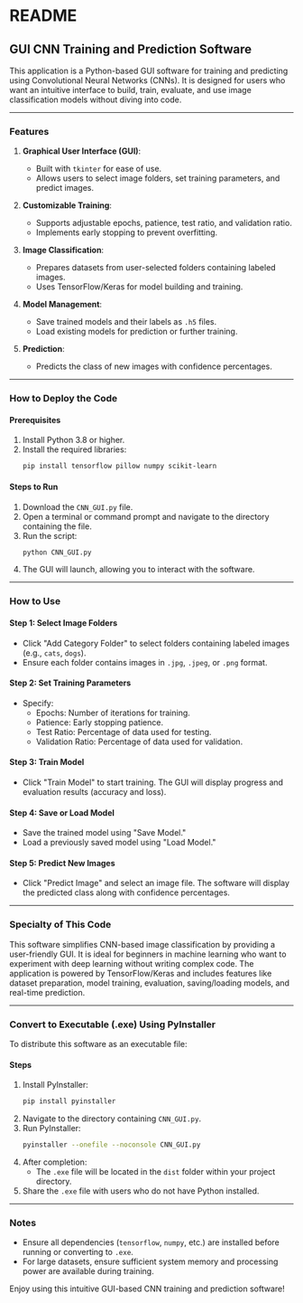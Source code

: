 # README

## **GUI CNN Training and Prediction Software**

This application is a Python-based GUI software for training and predicting using Convolutional Neural Networks (CNNs). It is designed for users who want an intuitive interface to build, train, evaluate, and use image classification models without diving into code. 

---

### **Features**
1. **Graphical User Interface (GUI)**:
   - Built with `tkinter` for ease of use.
   - Allows users to select image folders, set training parameters, and predict images.

2. **Customizable Training**:
   - Supports adjustable epochs, patience, test ratio, and validation ratio.
   - Implements early stopping to prevent overfitting.

3. **Image Classification**:
   - Prepares datasets from user-selected folders containing labeled images.
   - Uses TensorFlow/Keras for model building and training.

4. **Model Management**:
   - Save trained models and their labels as `.h5` files.
   - Load existing models for prediction or further training.

5. **Prediction**:
   - Predicts the class of new images with confidence percentages.

---

### **How to Deploy the Code**

#### **Prerequisites**
1. Install Python 3.8 or higher.
2. Install the required libraries:
   ```bash
   pip install tensorflow pillow numpy scikit-learn
   ```

#### **Steps to Run**
1. Download the `CNN_GUI.py` file.
2. Open a terminal or command prompt and navigate to the directory containing the file.
3. Run the script:
   ```bash
   python CNN_GUI.py
   ```
4. The GUI will launch, allowing you to interact with the software.

---

### **How to Use**

#### **Step 1: Select Image Folders**
- Click "Add Category Folder" to select folders containing labeled images (e.g., `cats`, `dogs`).
- Ensure each folder contains images in `.jpg`, `.jpeg`, or `.png` format.

#### **Step 2: Set Training Parameters**
- Specify:
  - Epochs: Number of iterations for training.
  - Patience: Early stopping patience.
  - Test Ratio: Percentage of data used for testing.
  - Validation Ratio: Percentage of data used for validation.

#### **Step 3: Train Model**
- Click "Train Model" to start training. The GUI will display progress and evaluation results (accuracy and loss).

#### **Step 4: Save or Load Model**
- Save the trained model using "Save Model."
- Load a previously saved model using "Load Model."

#### **Step 5: Predict New Images**
- Click "Predict Image" and select an image file. The software will display the predicted class along with confidence percentages.

---

### **Specialty of This Code**

This software simplifies CNN-based image classification by providing a user-friendly GUI. It is ideal for beginners in machine learning who want to experiment with deep learning without writing complex code. The application is powered by TensorFlow/Keras and includes features like dataset preparation, model training, evaluation, saving/loading models, and real-time prediction.

---

### **Convert to Executable (.exe) Using PyInstaller**

To distribute this software as an executable file:

#### **Steps**
1. Install PyInstaller:
   ```bash
   pip install pyinstaller
   ```
2. Navigate to the directory containing `CNN_GUI.py`.
3. Run PyInstaller:
   ```bash
   pyinstaller --onefile --noconsole CNN_GUI.py
   ```
4. After completion:
   - The `.exe` file will be located in the `dist` folder within your project directory.
5. Share the `.exe` file with users who do not have Python installed.

---

### **Notes**
- Ensure all dependencies (`tensorflow`, `numpy`, etc.) are installed before running or converting to `.exe`.
- For large datasets, ensure sufficient system memory and processing power are available during training.

Enjoy using this intuitive GUI-based CNN training and prediction software!
